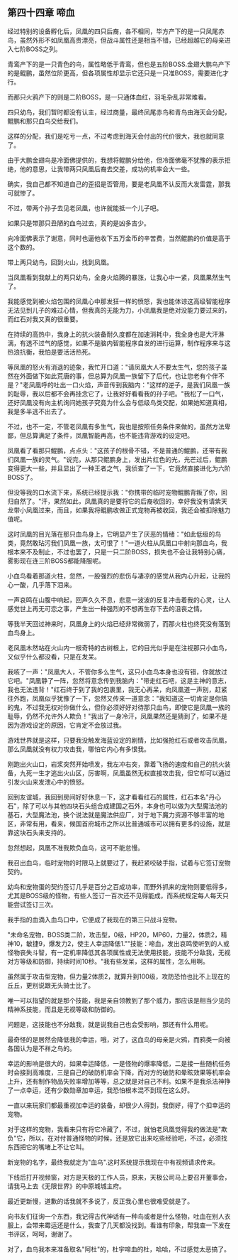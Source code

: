 ## 第四十四章 啼血

经过特别的设备孵化后，凤凰的四只后裔，各不相同，毕方产下的是一只凤尾赤鸟，虽然外形不如凤凰高贵漂亮，但战斗属性还是相当不错，已经超越它的母亲进入七阶BOSS之列。

青鸾产下的是一只青色的鸟，属性略低于青鸾，但也是五阶BOSS.金翅大鹏鸟产下的是鲲鹏，虽然位阶更高，但各项属性却显示它还只是一只准BOSS，需要进化才行。

而那只火鸦产下的则是二阶BOSS，是一只通体血红，羽毛杂乱非常难看。

四只幼鸟，我们暂时都没有认主，经过商量，最终凤尾赤鸟和青鸟由海天会分配，鲲鹏和那只血鸟交给我们。

这样的分配，我们是吃亏一点，不过考虑到海天会付出的代价很大，我也就同意了。

由于大鹏金翅鸟是冷面佛提供的，我想将鲲鹏分给他，但冷面佛毫不犹豫的表示拒绝，他的意思，让我带两只凤凰后裔去交差，成功的机率会大一些。

确实，我自己都不知道自己的歪招是否管用，要是老凤凰不认反而大发雷霆，那我可就惨了。

不过，带两个孙子去见老凤凰，也许就能抵一个儿子吧。

如果只是带那只丑陋的血鸟过去，真的是凶多吉少。

向冷面佛表示了谢意，同时也逼他收下五万金币的辛苦费，当然鲲鹏的价值是高于这个数的。

带上两只幼鸟，回到火山，找到凤凰。

当凤凰看到我献上的两只幼鸟，全身火焰腾的暴涨，让我心中一紧，凤凰果然生气了。

我能感觉到被火焰包围的凤凰心中那发狂一样的愤怒，我也能体谅这高级智能程序无法见到儿子的难过心情，但我真的无能为力，小凤凰我是绝对没能力要过来的，而红石对我又真的很重要。

在持续的高热中，我身上的抗火装备耐久度都在加速消耗中，我全身也是大汗淋漓，有透不过气的感觉，如果不是脑内智能程序自发的进行运算，制作程序来与这热浪抗衡，我怕是要活活热死。

等凤凰的怒火有消退的迹象，我忙开口道："请凤凰大人不要太生气，您的孩子虽然在外面做下如此荒唐的事，但总算为凤凰一族留下了后代，也让您老有个伴不是？"老凤凰呼的吐出一口火焰，声音传到我脑内："这样的逆子，是我们凤凰一族的耻辱，我以后都不会再挂念它了，让我好好看看我的孙子吧。"我松了一口气，还好凤凰没有向主机询问她孩子究竟为什么会与低级鸟类交配，如果她知道真相，我是多半逃不出去了。

不过，也不一定，不管老凤凰有多生气，我也是按照任务条件来做的，虽然方法卑鄙，但总算满足了条件，凤凰智能再高，也不能违背游戏的设定吧。

凤凰看了看那只鲲鹏，点点头："这孩子的根骨不错，不是普通的鲲鹏，还带有我们凤凰一族的灵气。"说完，从那只鲲鹏身上，发出片红色的光，光芒过后，鲲鹏变得更大一些，并且显出了一种王者之气，我侦查了一下，它竟然直接进化为六阶BOSS了。

但没等我的口水流下来，系统已经提示我："你携带的临时宠物鲲鹏背叛了你，回归自然了。"汗，果然如此，凤凰真的是要将它的后裔收回的，幸好我没有请紫天龙带小凤凰过来，而且，如果我将鲲鹏收做正式宠物再被收回，我还会被扣除魅力值呢。

这时凤凰的目光落在那只血鸟身上，它明显产生了厌恶的情绪："如此低级的鸟类，竟然敢玷污我们凤凰一族，太可恨了！"一道火柱从凤凰口中射向那血鸟，我根本来不及制止，不过也罢了，只是一只二阶BOSS，损失也不会让我特别心痛，雾影现在连三阶BOSS都能降服呢。

小血鸟看着那道火柱，忽然，一股强烈的悲伤与凄凉的感觉从我内心升起，让我的心一酸，几乎落下泪来。

一声哀鸣在山腹中响起，回声久久不息，悲意一波波的反复冲击着我的心灵，让人感觉世上再无可恋之事，产生出一种强烈的不想再生存下去的沮丧之情。

等我半天回过神来时，凤凰身上的火焰已经非常微弱了，而那火柱也终究没有落到血鸟身上。

老凤凰木然站在火山内一根奇特的古树根上，它的目光似乎是在注视那只小血鸟，又似乎什么都没看，只是在发呆。

我咳了一声："凤凰大人，不管你多么生气，这只小血鸟本身也没有错，你就放过它吧。"凤凰静了一阵，忽然将意念传到我脑内："带走红石吧，这是主神的意志，我也无法违背！"红石终于到了我的包裹里，我无心再呆，向凤凰道一声别，赶紧往外跑，凤凰似乎犹豫了一下，忽然又传来一道意念："我知道这一切肯定是你搞的鬼，不过我无权对你做什么，但你必须好好对待那只血鸟，即使它是凤凰一族的耻辱，仍然不允许外人欺负！"我出了一身冷汗，凤凰果然还是猜到了，如果不是因为游戏设定的原因，它肯定不会放过我。

游戏世界就是这样，只要我没触发海蓝设定的剧情，比如强抢红石或者攻击凤凰，那么凤凰就没有权力攻击我，哪怕它内心有多恨我。

刚跑出火山口，岩浆突然开始喷发，我左冲右突，靠着飞扬的速度和自己的抗火装备，九死一生才逃出火山区，厉害啊，凤凰虽然无权直接攻击我，但它却可以通过引发火山来发泄心中的愤怒。

回到友谊城，我回到房间好好休息一下，这才看看红石的属性，红石本名"丹心石"，除了可以与其他四块石头组合成建国之石外，本身也可以做为大型魔法池的基石，大型魔法池，换个说法就是魔法供应厂，对于地下魔力资源不够丰富的地区，非常有用，看来，候国首府城市之所以比普通城市可以拥有更多的设施，就是靠这块石头来支持的。

忽然想起，凤凰不准我欺负血鸟，这可不能怠慢。

我召出血鸟，临时宠物的时限马上就要过了，我赶紧咬破手指，试着与它签订宠物契约。

幼鸟和宠物蛋的契约签订几乎是百分之百成功率，而野外抓来的宠物则要低得多，尤其是BOSS级的怪物，有些人签订一百次还不见得能成，而系统规定每人每天只能尝试签订三次。

我手指的血滴入血鸟口中，它便成了我现在的第三只战斗宠物。

"未命名宠物，BOSS类二阶，攻击型，0级，HP20，MP60，力量2，体质2，精神10，敏捷9，爆发力2，使主人幸运降低1.""技能：啼血，发出哀鸣使听到的人或怪物丧失斗智，有一定机率降低其各项属性或无法使用技能，技能不分敌我，无视对方等级和防御，持续时间10秒。"我有些发呆，这样的属性，怎么用啊。

虽然属于攻击型宠物，但力量2体质2，就算升到100级，攻防恐怕也比不上现在的丘丘，更别说跟无头骑士比了。

唯一可以指望的就是那个技能，我是亲自领教到了那个威力，那应该是相当少见的精神系技能，而且是无视等级和防御的。

问题是，这技能也不分敌我，就是说我自己也会受影响，那还有什么用呢。

最奇怪的是居然会降低我的幸运，哦，对了，这血鸟的母亲是火鸦，而鸦类一向被各国认为是不祥之鸟的。

幸运的影响是很大的，如果幸运降低，一是怪物的爆率降低，二是接一些随机任务时会接到高难度，三是自己的破防机率会下降，而对方的破防和晕眩效果等机率会上升，还有制作物品失败率增加等等，总之就是对自己不利。如果不是我杀法神挣了一点幸运，还有少数勋章加幸运，我恐怕根本混不到现在这么好。

一直以来玩家们都最重视加幸运的装备，却很少人得到，我倒好，得了个扣幸运的宠物。

对于这样的宠物，我看来只有将它冷藏了，不过，就怕老凤凰觉得我的做法是"欺负"它，所以，在对付普通怪物的时候，还是放它出来吃些经验吧，不过，必须找东西把它的嘴堵上不让它叫。

新宠物的名字，最终我就定为"血乌".这时系统提示我现在中有视频请求传来。

下线后打开视频窗，对方是天极的工作人员，原来，天极公司马上要召开董事会，请我马上去《无限世界》的中原城城主府。

最近更新慢，道歉的话我就不多说了，反正我心里也很难受就是了。

向书友们征询一个东西，我记得古代神话有一种鸟或者是什么怪物，吐血在别人衣服上，会带来霉运还是什么，我查了几天都没找到。看谁有印象，帮我查一下发在书评区，呵呵，谢谢了。

对了，血鸟我本来准备取名"阿杜"的，杜宇啼血的杜，哈哈，不过感觉太恶搞了。

